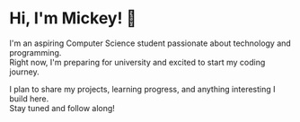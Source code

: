 # Hi, I'm Mickey! 👋

I'm an aspiring Computer Science student passionate about technology and programming.  
Right now, I'm preparing for university and excited to start my coding journey.  

I plan to share my projects, learning progress, and anything interesting I build here.  
Stay tuned and follow along! 

<!--
**MickeyDevOfficial/MickeyDevOfficial** is a ✨ _special_ ✨ repository because its `README.md` (this file) appears on your GitHub profile.

Here are some ideas to get you started:

- 🔭 I’m currently working on ...
- 🌱 I’m currently learning ...
- 👯 I’m looking to collaborate on ...
- 🤔 I’m looking for help with ...
- 💬 Ask me about ...
- 📫 How to reach me: ...
- 😄 Pronouns: ...
- ⚡ Fun fact: ...
-->
